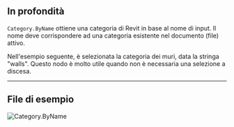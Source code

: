 ## In profondità
`Category.ByName` ottiene una categoria di Revit in base al nome di input. Il nome deve corrispondere ad una categoria esistente nel documento (file) attivo.

Nell'esempio seguente, è selezionata la categoria dei muri, data la stringa "walls". Questo nodo è molto utile quando non è necessaria una selezione a discesa.
___
## File di esempio

![Category.ByName](./Revit.Elements.Category.ByName_img.jpg)
